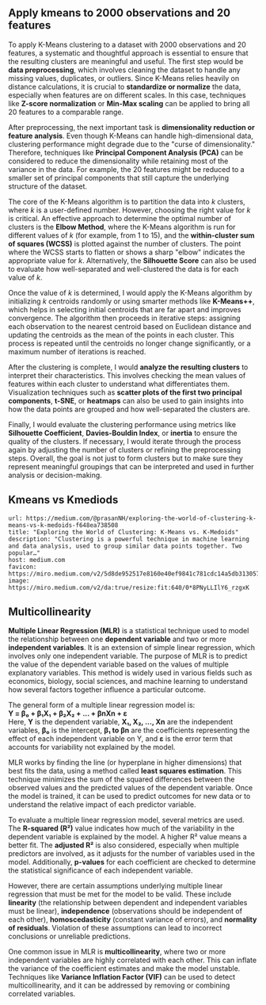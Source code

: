 ## Apply kmeans to 2000 observations and 20 features

To apply K-Means clustering to a dataset with 2000 observations and 20 features, a systematic and thoughtful approach is essential to ensure that the resulting clusters are meaningful and useful. The first step would be **data preprocessing**, which involves cleaning the dataset to handle any missing values, duplicates, or outliers. Since K-Means relies heavily on distance calculations, it is crucial to **standardize or normalize** the data, especially when features are on different scales. In this case, techniques like **Z-score normalization** or **Min-Max scaling** can be applied to bring all 20 features to a comparable range.

After preprocessing, the next important task is **dimensionality reduction or feature analysis**. Even though K-Means can handle high-dimensional data, clustering performance might degrade due to the "curse of dimensionality." Therefore, techniques like **Principal Component Analysis (PCA)** can be considered to reduce the dimensionality while retaining most of the variance in the data. For example, the 20 features might be reduced to a smaller set of principal components that still capture the underlying structure of the dataset.

The core of the K-Means algorithm is to partition the data into _k_ clusters, where _k_ is a user-defined number. However, choosing the right value for _k_ is critical. An effective approach to determine the optimal number of clusters is the **Elbow Method**, where the K-Means algorithm is run for different values of _k_ (for example, from 1 to 15), and the **within-cluster sum of squares (WCSS)** is plotted against the number of clusters. The point where the WCSS starts to flatten or shows a sharp "elbow" indicates the appropriate value for _k_. Alternatively, the **Silhouette Score** can also be used to evaluate how well-separated and well-clustered the data is for each value of _k_.

Once the value of _k_ is determined, I would apply the K-Means algorithm by initializing _k_ centroids randomly or using smarter methods like **K-Means++**, which helps in selecting initial centroids that are far apart and improves convergence. The algorithm then proceeds in iterative steps: assigning each observation to the nearest centroid based on Euclidean distance and updating the centroids as the mean of the points in each cluster. This process is repeated until the centroids no longer change significantly, or a maximum number of iterations is reached.

After the clustering is complete, I would **analyze the resulting clusters** to interpret their characteristics. This involves checking the mean values of features within each cluster to understand what differentiates them. Visualization techniques such as **scatter plots of the first two principal components**, **t-SNE**, or **heatmaps** can also be used to gain insights into how the data points are grouped and how well-separated the clusters are.

Finally, I would evaluate the clustering performance using metrics like **Silhouette Coefficient**, **Davies-Bouldin Index**, or **inertia** to ensure the quality of the clusters. If necessary, I would iterate through the process again by adjusting the number of clusters or refining the preprocessing steps. Overall, the goal is not just to form clusters but to make sure they represent meaningful groupings that can be interpreted and used in further analysis or decision-making.

## Kmeans vs Kmediods

```cardlink
url: https://medium.com/@prasanNH/exploring-the-world-of-clustering-k-means-vs-k-medoids-f648ea738508
title: "Exploring the World of Clustering: K-Means vs. K-Medoids"
description: "Clustering is a powerful technique in machine learning and data analysis, used to group similar data points together. Two popular…"
host: medium.com
favicon: https://miro.medium.com/v2/5d8de952517e8160e40ef9841c781cdc14a5db313057fa3c3de41c6f5b494b19
image: https://miro.medium.com/v2/da:true/resize:fit:640/0*8PNyLLIlY6_rzgxK
```

## Multicollinearity
**Multiple Linear Regression (MLR)** is a statistical technique used to model the relationship between one **dependent variable** and two or more **independent variables**. It is an extension of simple linear regression, which involves only one independent variable. The purpose of MLR is to predict the value of the dependent variable based on the values of multiple explanatory variables. This method is widely used in various fields such as economics, biology, social sciences, and machine learning to understand how several factors together influence a particular outcome.

The general form of a multiple linear regression model is:  
**Y = β₀ + β₁X₁ + β₂X₂ + ... + βnXn + ε**  
Here, **Y** is the dependent variable, **X₁, X₂, ..., Xn** are the independent variables, **β₀** is the intercept, **β₁ to βn** are the coefficients representing the effect of each independent variable on Y, and **ε** is the error term that accounts for variability not explained by the model.

MLR works by finding the line (or hyperplane in higher dimensions) that best fits the data, using a method called **least squares estimation**. This technique minimizes the sum of the squared differences between the observed values and the predicted values of the dependent variable. Once the model is trained, it can be used to predict outcomes for new data or to understand the relative impact of each predictor variable.

To evaluate a multiple linear regression model, several metrics are used. The **R-squared (R²)** value indicates how much of the variability in the dependent variable is explained by the model. A higher R² value means a better fit. The **adjusted R²** is also considered, especially when multiple predictors are involved, as it adjusts for the number of variables used in the model. Additionally, **p-values** for each coefficient are checked to determine the statistical significance of each independent variable.

However, there are certain assumptions underlying multiple linear regression that must be met for the model to be valid. These include **linearity** (the relationship between dependent and independent variables must be linear), **independence** (observations should be independent of each other), **homoscedasticity** (constant variance of errors), and **normality of residuals**. Violation of these assumptions can lead to incorrect conclusions or unreliable predictions.

One common issue in MLR is **multicollinearity**, where two or more independent variables are highly correlated with each other. This can inflate the variance of the coefficient estimates and make the model unstable. Techniques like **Variance Inflation Factor (VIF)** can be used to detect multicollinearity, and it can be addressed by removing or combining correlated variables.
